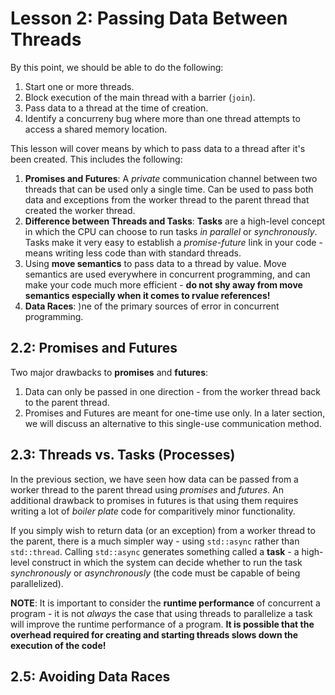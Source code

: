 # Lesson 2: Passing Data Between Threads
By this point, we should be able to do the following:

1. Start one or more threads.
2. Block execution of the main thread with a barrier (`join`).
3. Pass data to a thread at the time of creation.
4. Identify a concurreny bug where more than one thread attempts to access a 
shared memory location.

This lesson will cover means by which to pass data to a thread after it's
been created. This includes the following:

1. __Promises and Futures__: A _private_ communication channel between two
threads that can be used only a single time. Can be used to pass both data and
exceptions from the worker thread to the parent thread that created the worker
thread.
2. __Difference between Threads and Tasks__: __Tasks__ are a high-level concept
in which the CPU can choose to run tasks _in parallel_ or _synchronously_. Tasks
make it very easy to establish a _promise-future_ link in your code - means
writing less code than with standard threads.
3. Using __move semantics__ to pass data to a thread by value. Move semantics are
used everywhere in concurrent programming, and can make your code much more
efficient - __do not shy away from move semantics especially when it comes to
rvalue references!__
4. __Data Races__: )ne of the primary sources of error in concurrent programming.


## 2.2: Promises and Futures
Two major drawbacks to __promises__ and __futures__:

1. Data can only be passed in one direction - from the worker thread back to the
parent thread.
2. Promises and Futures are meant for one-time use only. In a later section, we
will discuss an alternative to this single-use communication method.

## 2.3: Threads vs. Tasks (Processes)
In the previous section, we have seen how data can be passed from a worker
thread to the parent thread using _promises_ and _futures_. An additional
drawback to promises in futures is that using them requires writing a lot of
_boiler plate_ code for comparitively minor functionality.

If you simply wish to return data (or an exception) from a worker thread to the
parent, there is a much simpler way - using `std::async` rather than
`std::thread`. Calling `std::async` generates something called a __task__ - a
high-level construct in which the system can decide whether to run the task
_synchronously_ or _asynchronously_ (the code must be capable of being
parallelized).

__NOTE__: It is important to consider the __runtime performance__ of concurrent
a program - it is not _always_ the case that using threads to parallelize a task
will improve the runtime performance of a program. __It is possible that the
overhead required for creating and starting threads slows down the execution of
the code!__


## 2.5: Avoiding Data Races